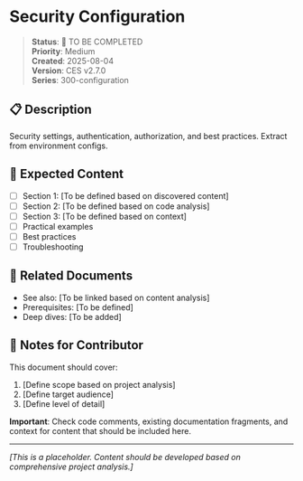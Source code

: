 # Security Configuration

> **Status**: 📝 TO BE COMPLETED  
> **Priority**: Medium  
> **Created**: 2025-08-04  
> **Version**: CES v2.7.0  
> **Series**: 300-configuration

## 📋 Description

Security settings, authentication, authorization, and best practices. Extract from environment configs.

## 📌 Expected Content

- [ ] Section 1: [To be defined based on discovered content]
- [ ] Section 2: [To be defined based on code analysis]
- [ ] Section 3: [To be defined based on context]
- [ ] Practical examples
- [ ] Best practices
- [ ] Troubleshooting

## 🔗 Related Documents

- See also: [To be linked based on content analysis]
- Prerequisites: [To be defined]
- Deep dives: [To be added]

## 📝 Notes for Contributor

This document should cover:
1. [Define scope based on project analysis]
2. [Define target audience]
3. [Define level of detail]

**Important**: Check code comments, existing documentation fragments, and context for content that should be included here.

---

*[This is a placeholder. Content should be developed based on comprehensive project analysis.]*
